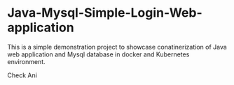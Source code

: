 # Java-Mysql-Simple-Login-Web-application

This is a simple demonstration project to showcase conatinerization of Java web application and Mysql database in docker and Kubernetes environment.


Check Ani
